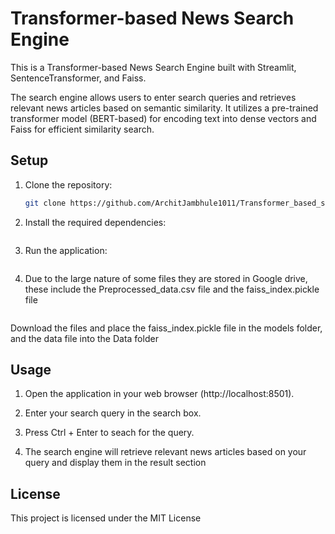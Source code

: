 # Transformer-based News Search Engine

This is a Transformer-based News Search Engine built with Streamlit, SentenceTransformer, and Faiss.

The search engine allows users to enter search queries and retrieves relevant news articles based on semantic similarity. It utilizes a pre-trained transformer model (BERT-based) for encoding text into dense vectors and Faiss for efficient similarity search.

## Setup

1. Clone the repository:

   ```bash
   git clone https://github.com/ArchitJambhule1011/Transformer_based_search_tool.git

2. Install the required dependencies:

    ```pip install -r requirements.txt

3. Run the application:

    ```streamlit run app.py

4. Due to the large nature of some files they are stored in Google drive, these include the Preprocessed_data.csv file and the faiss_index.pickle file

     ```https://drive.google.com/drive/folders/1kDJMznqA5sXjDIepxBdugdav3bAMayPX?usp=sharing

Download the files and place the faiss_index.pickle file in the models folder, and the data file into the Data folder

## Usage

1. Open the application in your web browser (http://localhost:8501).

2. Enter your search query in the search box.

3. Press Ctrl + Enter to seach for the query.

4. The search engine will retrieve relevant news articles based on your query and display them in the result section

## License

This project is licensed under the MIT License